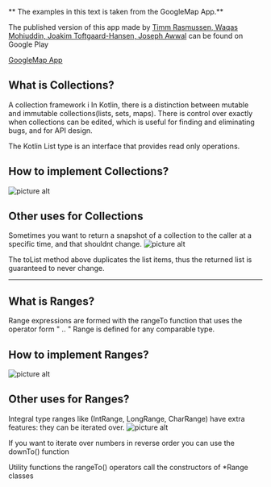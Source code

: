 ** The examples in this text is taken from the GoogleMap App.**

The published version of this app made by [Timm Rasmussen, Waqas Mohiuddin, Joakim Toftgaard-Hansen, Joseph Awwal](https://github.com/x) can be found on Google Play

[GoogleMap  App](x)

## What is Collections?
A collection framework i
In Kotlin, there is a distinction between mutable and immutable collections(lists, sets, maps). There is control over exactly  when collections can be edited, which is useful for finding and eliminating bugs, and for API design.

The Kotlin List<out T> type is an interface that provides read only operations.


## How to implement Collections?
![picture alt](http://imgur.com/TRA63sd.png)

  
## Other uses for Collections
Sometimes you want to return a snapshot of a collection to the caller at a specific time, and that shouldnt change.
![picture alt](http://imgur.com/6TKo5mA.png)

The toList method above duplicates the list items, thus the returned list is guaranteed to never change.

-------------------------------------------------------------------------------------------------------------------------------

## What is Ranges?
Range expressions are formed with the rangeTo function that uses the operator form " .. "
Range is defined for any comparable type.


## How to implement Ranges?
![picture alt](http://imgur.com/eCkDHMF.png)


## Other uses for Ranges?
Integral type ranges like (IntRange, LongRange, CharRange) have extra features: they can be iterated over.
![picture alt](http://imgur.com/9IHJV9z.png)

If you want to iterate over numbers in reverse order you can use the downTo() function


Utility functions
the rangeTo() operators call the constructors of *Range classes
